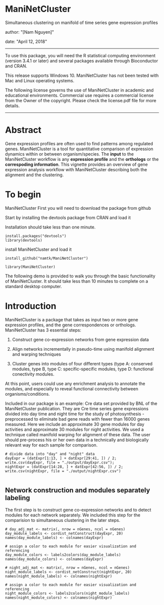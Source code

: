 # ManiNetCluster
Simultaneous clustering on manifold of time series gene expression profiles

author: "[Nam Nguyen]"

date: "April 12, 2018"

---
To use this package, you 
will need the R statistical computing environment (version 3.4.1 or later)
and several packages available through Bioconductor and CRAN.

This release supports Windows 10. ManiNetCluster has not been tested with Mac and Linux operating systems.

The following license governs the use of ManiNetCluster in academic and educational environments. Commercial use requires a commercial license from the Owner of the copyright. Please check the license.pdf file for more details.

---

# Abstract 
Gene expression profiles are often used to find patterns among regulated genes. ManiNetCluster is a tool for quantitative comparison of expression dynamics within or between organism/species. The **input** to the ManiNetCluster workflow is any **expression profile**  and the **orthologs** or the **correspoding information**. This vignette provides an overview of gene expression analysis workflow with ManiNetCluster describing both the alignment and the clustering. 

# To begin
ManiNetCluster 
First you will need to download the package from github 

Start by installing the devtools package from CRAN and load it

Installation should take less than one minute.

```{r eval=FALSE}
install.packages("devtools")
library(devtools)
```

install ManiNetCluster and load it

```{r eval=FALSE}
install_github("namtk/ManiNetCluster")
```
```{r}
library(ManiNetCluster)

```
The following demo is provided to walk you through the basic functionality of ManiNetCluster. It should take less than 10 minutes to complete on a standard desktop computer.

# Introduction 
ManiNetCluster is a package that takes as input two or more gene expression profiles, and the gene correspondences or orthologs. ManiNetCluster has 3 essential steps:

1. Construct gene co-expression networks from gene expression data

2. Align networks incrementally in pseudo-time using manifold alignment and warping techniques 

3. Cluster genes into modules of four different types (type A: conserved modules, type B, type C: specific-specific modules, type D: functional conectivity modules.

At this point, users could use any enrichment analysis to annotate the modules, and especially to reveal functional connectivity between organisms/conditions.

Included in our package is an example: Cre data set provided by BNL of the ManiNetCluster publication. They are Cre time series gene expressions divided into day time and night time for the study of photosynthesis - preprocessed to eliminate bad gene reads with fewer than 16000 genes measured. Here we include an approximate 30 gene modules for day activities and approximate 30 modules for night activities. We used a technique called manifold warping for alignment of these data. The user should pre-process his or her own data in a technically and biologically relevant way for each sample for comparison.

```{r include = FALSE}
# divide data into "day" and "night" data
dayExpr = (datExpr[1:13, ] + datExpr[29:41, ]) / 2;
write.csv(dayExpr, file = "./output/dayExpr.csv");
nightExpr = (datExpr[14:28, ] + datExpr[42:56, ]) / 2;
write.csv(nightExpr, file = "./output/nightExpr.csv")


```

Network construction and modules separately labeling
-----
The first step is to construct gene co-expression networks and to detect modules for each network separately. We included this step for the comparision to simultaneous clustering in the later steps.  

```{r fig.height=5}
# day_adj_mat <- matrix(, nrow = nGenes, ncol = nGenes)
day_module_labels <- cordist_netConstruct(dayExpr, 20)
names(day_module_labels) <- colnames(dayExpr)

# assign a color to each module for easier visualization and referencing
day_module_colors <- labels2colors(day_module_labels)
names(day_module_colors) <- colnames(dayExpr)

# night_adj_mat <- matrix(, nrow = nGenes, ncol = nGenes)
night_module_labels <- cordist_netConstruct(nightExpr, 20)
names(night_module_labels) <- colnames(nightExpr)

# assign a color to each module for easier visualization and referencing
night_module_colors <- labels2colors(night_module_labels)
names(night_module_colors) <- colnames(nightExpr)

```